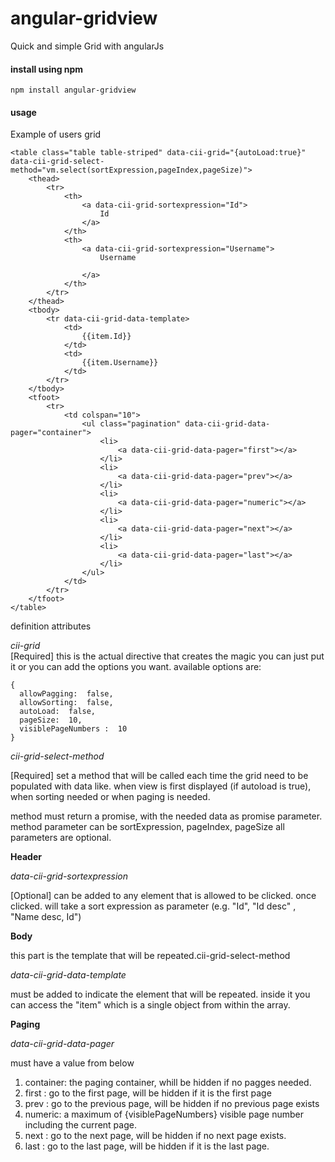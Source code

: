 # angular-gridview
Quick and simple Grid with angularJs

#### install using npm 
`npm install angular-gridview`

#### usage 
Example of users grid
```
<table class="table table-striped" data-cii-grid="{autoLoad:true}" data-cii-grid-select-method="vm.select(sortExpression,pageIndex,pageSize)">
    <thead>
        <tr>
            <th>
                <a data-cii-grid-sortexpression="Id">
                    Id
                </a>
            </th>
            <th>
                <a data-cii-grid-sortexpression="Username">
                    Username

                </a>
            </th>
        </tr>
    </thead>
    <tbody>
        <tr data-cii-grid-data-template>
            <td>
                {{item.Id}}
            </td>
            <td>
                {{item.Username}}
            </td>
        </tr>
    </tbody>
    <tfoot>
        <tr>
            <td colspan="10">
                <ul class="pagination" data-cii-grid-data-pager="container">
                    <li>
                        <a data-cii-grid-data-pager="first"></a>
                    </li>
                    <li>
                        <a data-cii-grid-data-pager="prev"></a>
                    </li>
                    <li>
                        <a data-cii-grid-data-pager="numeric"></a>
                    </li>
                    <li>
                        <a data-cii-grid-data-pager="next"></a>
                    </li>
                    <li>
                        <a data-cii-grid-data-pager="last"></a>
                    </li>
                </ul>
            </td>
        </tr>
    </tfoot>
</table>
```
definition attributes 


*cii-grid*  
[Required] this is the actual directive that creates the magic  you can just put it or you can add the options you want. available options are: 
```
{
  allowPagging:  false,
  allowSorting:  false,
  autoLoad:  false,
  pageSize:  10,
  visiblePageNumbers :  10
}
```

*cii-grid-select-method*

[Required] set a method that will be called each time the grid need to be populated with data like.
when view is first displayed (if autoload is true), when sorting needed or when paging is needed. 

method must return a promise, with the needed data as promise parameter. 
method parameter can be sortExpression, pageIndex, pageSize 
all parameters are optional.


**Header**

*data-cii-grid-sortexpression* 

[Optional] can be added to any element that is allowed to be clicked. once clicked. 
will take a sort expression as parameter (e.g. "Id",  "Id desc" , "Name desc, Id") 


**Body**

this part is the template that will be repeated.cii-grid-select-method

*data-cii-grid-data-template* 

must be added to indicate the element that will be repeated. 
inside it you can access the "item" which is a single object from within the array. 


**Paging**

*data-cii-grid-data-pager* 

must have a value from below 

1. container: the paging container, whill be hidden if no pagges needed. 
2. first  : go to the first page, will be hidden if it is the first page
3. prev : go to the previous page, will be hidden if no previous page exists 
4. numeric: a maximum of {visiblePageNumbers} visible page number including the current page. 
5. next : go to the next page, will be hidden if no next page exists.
6. last : go to the last page, will be hidden if it is the last page. 
